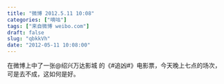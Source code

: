 ```yaml
---
title: "微博 2012.5.11 10:08"
categories: ["嘀咕"]
tags: ["来自微博 weibo.com"]
draft: false
slug: "qbkkVh"
date: "2012-05-11 10:08:00"
---
```


<p>在微博上中了一张@绍兴万达影城 的《#追凶#》电影票，今天晚上七点的场次，可是去不成，这如何是好。 ​​​​</p>
